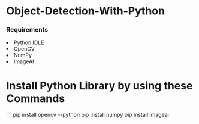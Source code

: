 # Object-Detection-With-Python
### Requirements
<li>Python IDLE</li>
<li>OpenCV</li>
<li>NumPy</li>
<li>ImageAI</li>

<h1> Install Python Library by using these Commands </h1>
```
pip install opencv --python
pip install numpy
pip install imageai

```
